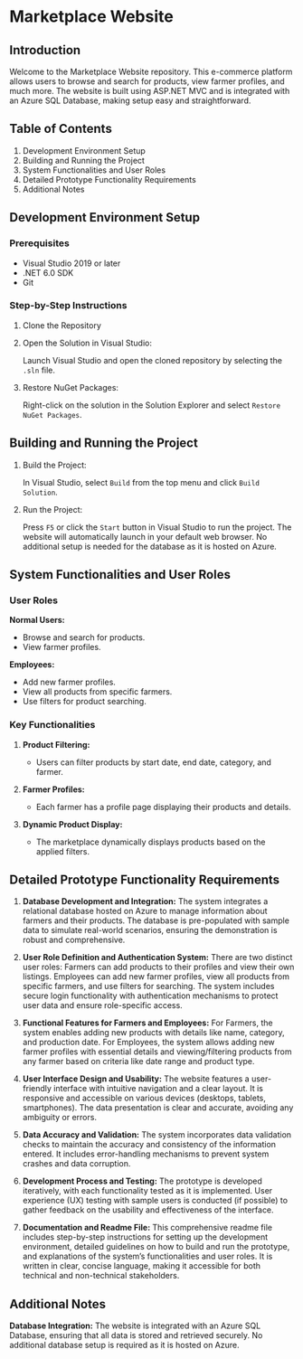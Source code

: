 # Marketplace Website

## Introduction

Welcome to the Marketplace Website repository. This e-commerce platform allows users to browse and search for products, view farmer profiles, and much more. The website is built using ASP.NET MVC and is integrated with an Azure SQL Database, making setup easy and straightforward.

## Table of Contents

1. Development Environment Setup
2. Building and Running the Project
3. System Functionalities and User Roles
4. Detailed Prototype Functionality Requirements
5. Additional Notes

## Development Environment Setup

### Prerequisites

- Visual Studio 2019 or later
- .NET 6.0 SDK
- Git

### Step-by-Step Instructions

1. Clone the Repository

2. Open the Solution in Visual Studio:

   Launch Visual Studio and open the cloned repository by selecting the `.sln` file.

3. Restore NuGet Packages:

   Right-click on the solution in the Solution Explorer and select `Restore NuGet Packages`.

## Building and Running the Project

1. Build the Project:

   In Visual Studio, select `Build` from the top menu and click `Build Solution`.

2. Run the Project:

   Press `F5` or click the `Start` button in Visual Studio to run the project. The website will automatically launch in your default web browser. No additional setup is needed for the database as it is hosted on Azure.

## System Functionalities and User Roles

### User Roles

**Normal Users:**
   - Browse and search for products.
   - View farmer profiles.

**Employees:**
   - Add new farmer profiles.
   - View all products from specific farmers.
   - Use filters for product searching.

### Key Functionalities

1. **Product Filtering:**
   - Users can filter products by start date, end date, category, and farmer.

2. **Farmer Profiles:**
   - Each farmer has a profile page displaying their products and details.

3. **Dynamic Product Display:**
   - The marketplace dynamically displays products based on the applied filters.

## Detailed Prototype Functionality Requirements

1. **Database Development and Integration:**
   The system integrates a relational database hosted on Azure to manage information about farmers and their products. The database is pre-populated with sample data to simulate real-world scenarios, ensuring the demonstration is robust and comprehensive.

2. **User Role Definition and Authentication System:**
   There are two distinct user roles: Farmers can add products to their profiles and view their own listings. Employees can add new farmer profiles, view all products from specific farmers, and use filters for searching. The system includes secure login functionality with authentication mechanisms to protect user data and ensure role-specific access.

3. **Functional Features for Farmers and Employees:**
   For Farmers, the system enables adding new products with details like name, category, and production date. For Employees, the system allows adding new farmer profiles with essential details and viewing/filtering products from any farmer based on criteria like date range and product type.

4. **User Interface Design and Usability:**
   The website features a user-friendly interface with intuitive navigation and a clear layout. It is responsive and accessible on various devices (desktops, tablets, smartphones). The data presentation is clear and accurate, avoiding any ambiguity or errors.

5. **Data Accuracy and Validation:**
   The system incorporates data validation checks to maintain the accuracy and consistency of the information entered. It includes error-handling mechanisms to prevent system crashes and data corruption.

6. **Development Process and Testing:**
   The prototype is developed iteratively, with each functionality tested as it is implemented. User experience (UX) testing with sample users is conducted (if possible) to gather feedback on the usability and effectiveness of the interface.

7. **Documentation and Readme File:**
   This comprehensive readme file includes step-by-step instructions for setting up the development environment, detailed guidelines on how to build and run the prototype, and explanations of the system’s functionalities and user roles. It is written in clear, concise language, making it accessible for both technical and non-technical stakeholders.

## Additional Notes

**Database Integration:**
   The website is integrated with an Azure SQL Database, ensuring that all data is stored and retrieved securely. No additional database setup is required as it is hosted on Azure.


